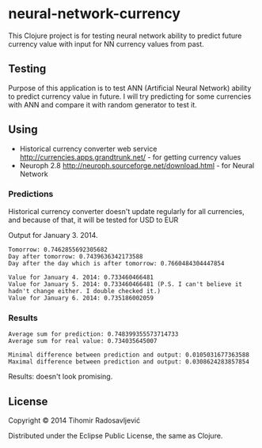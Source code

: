 # neural-network-currency

This Clojure project is for testing neural network ability to predict future currency value with input for NN currency values from past.

## Testing

Purpose of this application is to test ANN (Artificial Neural Network) ability to predict currency value in future. I will try predicting for some currencies with ANN and compare it with random generator to test it.

## Using

 - Historical currency converter web service http://currencies.apps.grandtrunk.net/ - for getting currency values
 - Neuroph 2.8 http://neuroph.sourceforge.net/download.html - for Neural Network

### Predictions

Historical currency converter doesn't update regularly for all currencies, and because of that, it will be tested for USD to EUR

Output for January 3. 2014.
```
Tomorrow: 0.7462855692305682
Day after tomorrow: 0.7439636342173588
Day after the day which is after tomorrow: 0.7660484304447854
```

```
Value for January 4. 2014: 0.733460466481
Value for January 5. 2014: 0.733460466481 (P.S. I can't believe it hadn't change either. I double checked it.)
Value for January 6. 2014: 0.735186002059
```

### Results

```
Average sum for prediction: 0.748399355573714733
Average sum for real value: 0.734035645007

Minimal difference between prediction and output: 0.0105031677363588
Maximal difference between prediction and output: 0.0308624283857854
```
Results: doesn't look promising.
 
## License

Copyright © 2014 Tihomir Radosavljević

Distributed under the Eclipse Public License, the same as Clojure.
